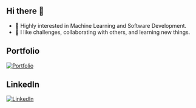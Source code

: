 ## Hi there 👋 

- 🔭 Highly interested in Machine Learning and Software Development.
- 🌱 I like challenges, collaborating with others, and learning new things.

## Portfolio

[![Portfolio](https://img.icons8.com/ios-filled/50/000000/domain.png)](https://salvadormartin3z.netlify.app/)

## LinkedIn

[![LinkedIn](https://img.icons8.com/ios-filled/50/000000/linkedin.png)](https://www.linkedin.com/in/salvadormtz/)

